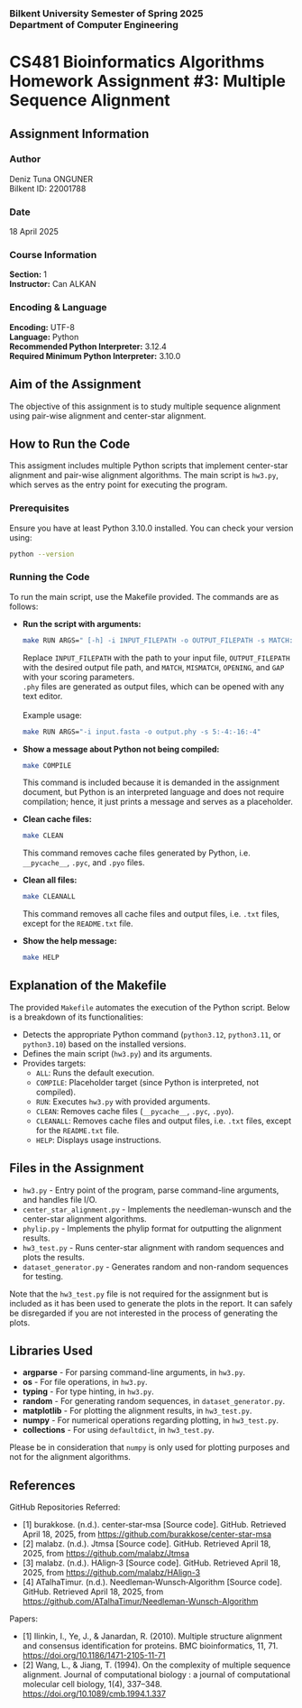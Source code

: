### Bilkent University Semester of Spring 2025<br/>Department of Computer Engineering
# CS481 Bioinformatics Algorithms<br/>Homework Assignment #3: Multiple Sequence Alignment

## Assignment Information
### Author
Deniz Tuna ONGUNER  
Bilkent ID: 22001788  

### Date
18 April 2025

### Course Information
**Section:** 1  
**Instructor:** Can ALKAN  

### Encoding & Language
**Encoding:** UTF-8  
**Language:** Python  
**Recommended Python Interpreter:** 3.12.4  
**Required Minimum Python Interpreter:** 3.10.0

## Aim of the Assignment
The objective of this assignment is to study multiple sequence alignment using pair-wise alignment and
center-star alignment.

## How to Run the Code
This assigment includes multiple Python scripts that implement center-star alignment and pair-wise alignment algorithms. The main script is `hw3.py`, which serves as the entry point for executing the program.

### Prerequisites
Ensure you have at least Python 3.10.0 installed. You can check your version using:
```sh
python --version
```

### Running the Code
To run the main script, use the Makefile provided. The commands are as follows:

- **Run the script with arguments:**
  ```sh
  make RUN ARGS=" [-h] -i INPUT_FILEPATH -o OUTPUT_FILEPATH -s MATCH:MISMATCH:OPENING:GAP "
  ```
  Replace `INPUT_FILEPATH` with the path to your input file, `OUTPUT_FILEPATH` with the desired output file path, 
  and `MATCH`, `MISMATCH`, `OPENING`, and `GAP` with your scoring parameters.  
  `.phy` files are generated as output files, which can be opened with any text editor.
<br/><br/>
  Example usage:
  ```sh
  make RUN ARGS="-i input.fasta -o output.phy -s 5:-4:-16:-4"
  ```

- **Show a message about Python not being compiled:**
  ```sh
  make COMPILE
  ```
  This command is included because it is demanded in the assignment document, but Python is an interpreted language and does not require compilation; hence, it just prints a message and serves as a placeholder.


- **Clean cache files:**
  ```sh
  make CLEAN
  ```
  This command removes cache files generated by Python, i.e. `__pycache__`, `.pyc`, and `.pyo` files.


- **Clean all files:**
  ```sh
  make CLEANALL
  ```
  This command removes all cache files and output files, i.e. `.txt` files, except for the `README.txt` file.


- **Show the help message:**
  ```sh
  make HELP
  ```

## Explanation of the Makefile
The provided `Makefile` automates the execution of the Python script. Below is a breakdown of its functionalities:

- Detects the appropriate Python command (`python3.12`, `python3.11`, or `python3.10`) based on the installed versions.
- Defines the main script (`hw3.py`) and its arguments.
- Provides targets:
  - `ALL`: Runs the default execution.
  - `COMPILE`: Placeholder target (since Python is interpreted, not compiled).
  - `RUN`: Executes `hw3.py` with provided arguments.
  - `CLEAN`: Removes cache files (`__pycache__`, `.pyc`, `.pyo`).
  - `CLEANALL`: Removes cache files and output files, i.e. `.txt` files, except for the `README.txt` file.
  - `HELP`: Displays usage instructions.

## Files in the Assignment
- `hw3.py` - Entry point of the program, parse command-line arguments, and handles file I/O.
- `center_star_alignment.py` - Implements the needleman-wunsch and the center-star alignment algorithms.
- `phylip.py` - Implements the phylip format for outputting the alignment results.
- `hw3_test.py` - Runs center-star alignment with random sequences and plots the results.
- `dataset_generator.py` - Generates random and non-random sequences for testing.

Note that the `hw3_test.py` file is not required for the assignment but is included as it has been used to generate the plots in the report.
It can safely be disregarded if you are not interested in the process of generating the plots.

## Libraries Used
- **argparse** - For parsing command-line arguments, in `hw3.py`.
- **os** - For file operations, in `hw3.py`.
- **typing** - For type hinting, in `hw3.py`.
- **random** - For generating random sequences, in `dataset_generator.py`.
- **matplotlib** - For plotting the alignment results, in `hw3_test.py`.
- **numpy** - For numerical operations regarding plotting, in `hw3_test.py`.
- **collections** - For using `defaultdict`, in `hw3_test.py`.

Please be in consideration that `numpy` is only used for plotting purposes and not for the alignment algorithms.

## References
GitHub Repositories Referred:
- [1] burakkose. (n.d.). center‑star‑msa [Source code]. GitHub. Retrieved April 18, 2025, from https://github.com/burakkose/center-star-msa
- [2] malabz. (n.d.). Jtmsa [Source code]. GitHub. Retrieved April 18, 2025, from https://github.com/malabz/Jtmsa
- [3] malabz. (n.d.). HAlign‑3 [Source code]. GitHub. Retrieved April 18, 2025, from https://github.com/malabz/HAlign-3
- [4] ATalhaTimur. (n.d.). Needleman‑Wunsch‑Algorithm [Source code]. GitHub. Retrieved April 18, 2025, from https://github.com/ATalhaTimur/Needleman-Wunsch-Algorithm

Papers:
- [1] Ilinkin, I., Ye, J., & Janardan, R. (2010). Multiple structure alignment and consensus identification for proteins. BMC bioinformatics, 11, 71. https://doi.org/10.1186/1471-2105-11-71
- [2] Wang, L., & Jiang, T. (1994). On the complexity of multiple sequence alignment. Journal of computational biology : a journal of computational molecular cell biology, 1(4), 337–348. https://doi.org/10.1089/cmb.1994.1.337
